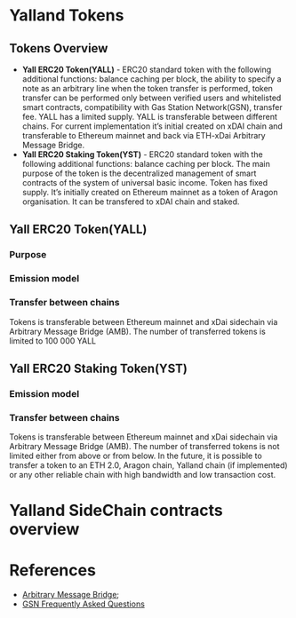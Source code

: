# Yalland Tokens
## Tokens Overview
- **Yall ERC20 Token(YALL)** - ERC20 standard token with the following additional functions: balance caching per block, the ability to specify a note as an arbitrary line when the token transfer is performed, token transfer can be performed only between verified users and whitelisted smart contracts, compatibility with Gas Station Network(GSN), 
transfer fee. YALL has a limited supply. YALL is transferable between  different chains. For current implementation it’s initial created on xDAI chain and transferable to Ethereum mainnet and back via ETH-xDai Arbitrary Message Bridge.   
- **Yall ERC20 Staking Token(YST)** - ERC20 standard token with the following additional functions: balance caching per block. The main purpose of the token is the decentralized management of smart contracts of the system of universal basic income. Token has fixed supply. It’s initially created on Ethereum mainnet as a token of Aragon organisation. It can be transfered to xDAI chain and staked.
## Yall ERC20 Token(YALL)
### Purpose

### Emission model
### Transfer between chains
Tokens is transferable between Ethereum mainnet and xDai sidechain via Arbitrary Message Bridge (AMB). The number of transferred tokens is limited to 100 000 YALL 
## Yall ERC20 Staking Token(YST)
### Emission model
### Transfer between chains
Tokens is transferable between Ethereum mainnet and xDai sidechain via Arbitrary Message Bridge (AMB). The number of transferred tokens is not limited either from above or from below.
In the future, it is possible to transfer a token to an ETH 2.0, Aragon chain, Yalland chain (if implemented) or any other reliable chain with high bandwidth and low transaction cost. 
# Yalland SideChain contracts overview

# References
- [Arbitrary Message Bridge](https://docs.tokenbridge.net/amb-bridge/about-amb-bridge);
- [GSN Frequently Asked Questions](https://docs.openzeppelin.com/gsn-provider/0.1/gsn-faq#how_does_it_work)
